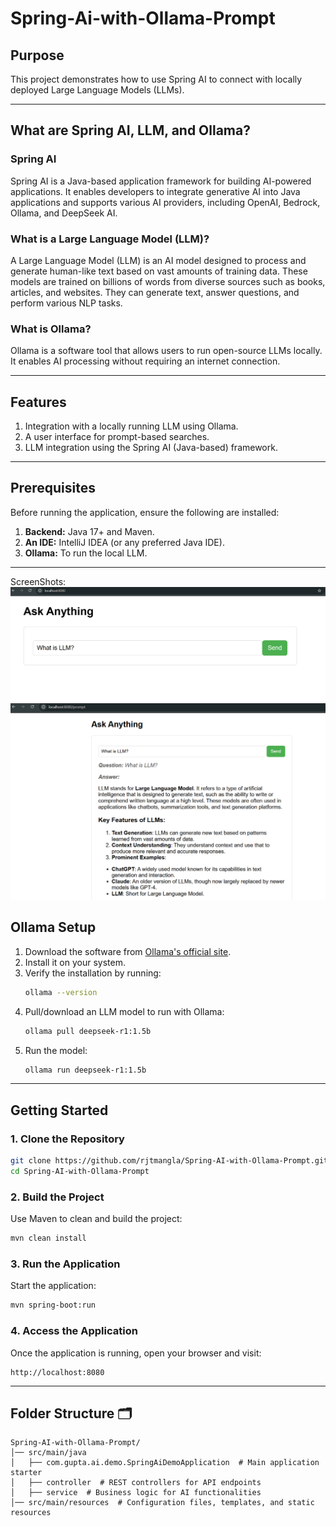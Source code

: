 # Spring-Ai-with-Ollama-Prompt

## Purpose
This project demonstrates how to use Spring AI to connect with locally deployed Large Language Models (LLMs).

---

## What are Spring AI, LLM, and Ollama?

### Spring AI
Spring AI is a Java-based application framework for building AI-powered applications. It enables developers to integrate generative AI into Java applications and supports various AI providers, including OpenAI, Bedrock, Ollama, and DeepSeek AI.

### What is a Large Language Model (LLM)?
A Large Language Model (LLM) is an AI model designed to process and generate human-like text based on vast amounts of training data. These models are trained on billions of words from diverse sources such as books, articles, and websites. They can generate text, answer questions, and perform various NLP tasks.

### What is Ollama?
Ollama is a software tool that allows users to run open-source LLMs locally. It enables AI processing without requiring an internet connection.

---

## Features
1. Integration with a locally running LLM using Ollama.
2. A user interface for prompt-based searches.
3. LLM integration using the Spring AI (Java-based) framework.

---

## Prerequisites
Before running the application, ensure the following are installed:

1. **Backend:** Java 17+ and Maven.
2. **An IDE:** IntelliJ IDEA (or any preferred Java IDE).
3. **Ollama:** To run the local LLM.

---
ScreenShots:
![img.png](img.png)
![img_1.png](img_1.png)



## Ollama Setup
1. Download the software from [Ollama's official site](https://ollama.com/download).
2. Install it on your system.
3. Verify the installation by running:
   ```bash
   ollama --version
   ```
4. Pull/download an LLM model to run with Ollama:
   ```bash
   ollama pull deepseek-r1:1.5b
   ```
5. Run the model:
   ```bash
   ollama run deepseek-r1:1.5b
   ```

---

## Getting Started

### 1. Clone the Repository
```bash
git clone https://github.com/rjtmangla/Spring-AI-with-Ollama-Prompt.git
cd Spring-AI-with-Ollama-Prompt
```

### 2. Build the Project
Use Maven to clean and build the project:
```bash
mvn clean install
```

### 3. Run the Application
Start the application:
```bash
mvn spring-boot:run
```

### 4. Access the Application
Once the application is running, open your browser and visit:
```
http://localhost:8080
```

---

## Folder Structure 🗂️
```
Spring-AI-with-Ollama-Prompt/
│── src/main/java
│   ├── com.gupta.ai.demo.SpringAiDemoApplication  # Main application starter
│   ├── controller  # REST controllers for API endpoints
│   ├── service  # Business logic for AI functionalities
│── src/main/resources  # Configuration files, templates, and static resources
```
